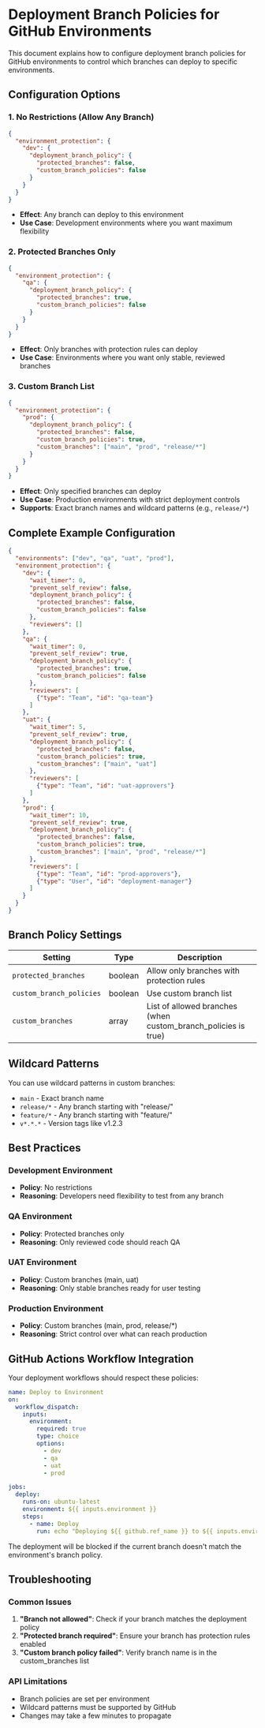 # Deployment Branch Policies for GitHub Environments

This document explains how to configure deployment branch policies for GitHub environments to control which branches can deploy to specific environments.

## Configuration Options

### 1. No Restrictions (Allow Any Branch)
```json
{
  "environment_protection": {
    "dev": {
      "deployment_branch_policy": {
        "protected_branches": false,
        "custom_branch_policies": false
      }
    }
  }
}
```
- **Effect**: Any branch can deploy to this environment
- **Use Case**: Development environments where you want maximum flexibility

### 2. Protected Branches Only
```json
{
  "environment_protection": {
    "qa": {
      "deployment_branch_policy": {
        "protected_branches": true,
        "custom_branch_policies": false
      }
    }
  }
}
```
- **Effect**: Only branches with protection rules can deploy
- **Use Case**: Environments where you want only stable, reviewed branches

### 3. Custom Branch List
```json
{
  "environment_protection": {
    "prod": {
      "deployment_branch_policy": {
        "protected_branches": false,
        "custom_branch_policies": true,
        "custom_branches": ["main", "prod", "release/*"]
      }
    }
  }
}
```
- **Effect**: Only specified branches can deploy
- **Use Case**: Production environments with strict deployment controls
- **Supports**: Exact branch names and wildcard patterns (e.g., `release/*`)

## Complete Example Configuration

```json
{
  "environments": ["dev", "qa", "uat", "prod"],
  "environment_protection": {
    "dev": {
      "wait_timer": 0,
      "prevent_self_review": false,
      "deployment_branch_policy": {
        "protected_branches": false,
        "custom_branch_policies": false
      },
      "reviewers": []
    },
    "qa": {
      "wait_timer": 0,
      "prevent_self_review": true,
      "deployment_branch_policy": {
        "protected_branches": true,
        "custom_branch_policies": false
      },
      "reviewers": [
        {"type": "Team", "id": "qa-team"}
      ]
    },
    "uat": {
      "wait_timer": 5,
      "prevent_self_review": true,
      "deployment_branch_policy": {
        "protected_branches": false,
        "custom_branch_policies": true,
        "custom_branches": ["main", "uat"]
      },
      "reviewers": [
        {"type": "Team", "id": "uat-approvers"}
      ]
    },
    "prod": {
      "wait_timer": 10,
      "prevent_self_review": true,
      "deployment_branch_policy": {
        "protected_branches": false,
        "custom_branch_policies": true,
        "custom_branches": ["main", "prod", "release/*"]
      },
      "reviewers": [
        {"type": "Team", "id": "prod-approvers"},
        {"type": "User", "id": "deployment-manager"}
      ]
    }
  }
}
```

## Branch Policy Settings

| Setting | Type | Description |
|---------|------|-------------|
| `protected_branches` | boolean | Allow only branches with protection rules |
| `custom_branch_policies` | boolean | Use custom branch list |
| `custom_branches` | array | List of allowed branches (when custom_branch_policies is true) |

## Wildcard Patterns

You can use wildcard patterns in custom branches:
- `main` - Exact branch name
- `release/*` - Any branch starting with "release/"
- `feature/*` - Any branch starting with "feature/"
- `v*.*.*` - Version tags like v1.2.3

## Best Practices

### Development Environment
- **Policy**: No restrictions
- **Reasoning**: Developers need flexibility to test from any branch

### QA Environment  
- **Policy**: Protected branches only
- **Reasoning**: Only reviewed code should reach QA

### UAT Environment
- **Policy**: Custom branches (main, uat)
- **Reasoning**: Only stable branches ready for user testing

### Production Environment
- **Policy**: Custom branches (main, prod, release/*)
- **Reasoning**: Strict control over what can reach production

## GitHub Actions Workflow Integration

Your deployment workflows should respect these policies:

```yaml
name: Deploy to Environment
on:
  workflow_dispatch:
    inputs:
      environment:
        required: true
        type: choice
        options:
          - dev
          - qa  
          - uat
          - prod

jobs:
  deploy:
    runs-on: ubuntu-latest
    environment: ${{ inputs.environment }}
    steps:
      - name: Deploy
        run: echo "Deploying ${{ github.ref_name }} to ${{ inputs.environment }}"
```

The deployment will be blocked if the current branch doesn't match the environment's branch policy.

## Troubleshooting

### Common Issues

1. **"Branch not allowed"**: Check if your branch matches the deployment policy
2. **"Protected branch required"**: Ensure your branch has protection rules enabled
3. **"Custom branch policy failed"**: Verify branch name is in the custom_branches list

### API Limitations

- Branch policies are set per environment
- Wildcard patterns must be supported by GitHub
- Changes may take a few minutes to propagate

